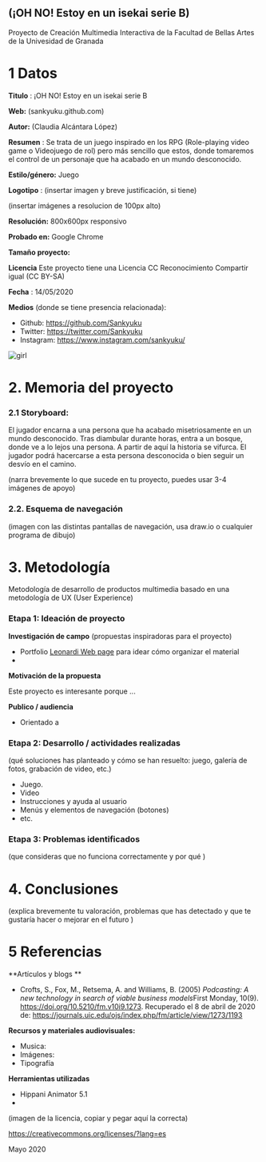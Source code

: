 ## (¡OH NO! Estoy en un isekai serie B)

Proyecto de Creación Multimedia Interactiva de la  Facultad de Bellas Artes de la Univesidad de Granada



# 1 Datos 



**Titulo** : ¡OH NO! Estoy en un isekai serie B

**Web:**   (sankyuku.github.com)

**Autor:**  (Claudia Alcántara López)

**Resumen** : Se trata de un juego inspirado en los RPG (Role-playing video game o Videojuego de rol) pero más sencillo que estos, donde tomaremos el control de un personaje que ha acabado en un mundo desconocido.

**Estilo/género:**  Juego

**Logotipo** : (insertar imagen y breve justificación, si  tiene) 

(insertar imágenes a resolucion de 100px alto)

**Resolución:** 800x600px responsivo

**Probado en:** Google Chrome

**Tamaño proyecto:** 

**Licencia** Este proyecto tiene una Licencia CC Reconocimiento Compartir igual (CC BY-SA) 

**Fecha** : 14/05/2020

**Medios** (donde se tiene presencia relacionada):

- Github: https://github.com/Sankyuku
- Twitter: https://twitter.com/Sankyuku
- Instagram: https://www.instagram.com/sankyuku/


![girl](https://github.com/mgea/cmi20/blob/master/WalkingGirl_front01.png)

# 2. Memoria del proyecto 

### 2.1 Storyboard: 
El jugador encarna a una persona que ha acabado misetriosamente en un mundo desconocido. Tras diambular durante horas, entra a un bosque, donde ve a lo lejos una persona. A partir de aquí la historia se vifurca. El jugador podrá hacercarse a esta persona desconocida o bien seguir un desvío en el camino.


(narra brevemente lo que sucede en tu proyecto, puedes usar 3-4 imágenes de apoyo)



### 2.2. Esquema de navegación 



(imagen con las distintas pantallas de navegación, usa draw.io o cualquier programa de dibujo)







# 3. Metodología

Metodología de desarrollo de productos multimedia basado en una metodología de UX (User Experience)



### Etapa 1: Ideación de proyecto

**Investigación de campo** (propuestas inspiradoras para el proyecto)

- Portfolio [Leonardi Web page](http://www.rleonardi.com/interactive-resume/) para idear cómo organizar el material
- 



**Motivación de la propuesta** 

Este  proyecto es interesante porque ... 



**Publico / audiencia**

- Orientado a 





### Etapa 2: Desarrollo / actividades realizadas

(qué soluciones has planteado y cómo se han resuelto: juego, galería de fotos, grabación de video, etc.)

- Juego. 
- Video 
- Instrucciones y ayuda al usuario 
- Menús y elementos de navegación (botones)
- etc.



### Etapa 3: Problemas identificados

(que consideras que no  funciona correctamente y por qué )



# 4. Conclusiones 

(explica brevemente tu valoración, problemas que has detectado y que te gustaría hacer o mejorar en el futuro )







# 5 Referencias 

**Artículos y blogs ** 

- Crofts, S., Fox, M., Retsema, A. and Williams, B. (2005) *Podcasting: A new technology in search of viable business models*First Monday, 10(9). https://doi.org/10.5210/fm.v10i9.1273. Recuperado el 8 de abril de 2020 de: https://journals.uic.edu/ojs/index.php/fm/article/view/1273/1193

**Recursos y materiales audiovisuales:**

* Musica:  
* Imágenes:  
* Tipografía

**Herramientas utilizadas**

- Hippani Animator 5.1
- 



(imagen de la licencia, copiar y pegar aquí la correcta)

https://creativecommons.org/licenses/?lang=es

Mayo 2020
